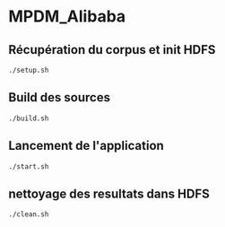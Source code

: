 # MPDM_Alibaba

## Récupération du corpus et init HDFS

```shell
./setup.sh
```

## Build des sources

```shell
./build.sh
```

## Lancement de l'application

```shell
./start.sh
```

## nettoyage des resultats dans HDFS

```shell
./clean.sh
```

